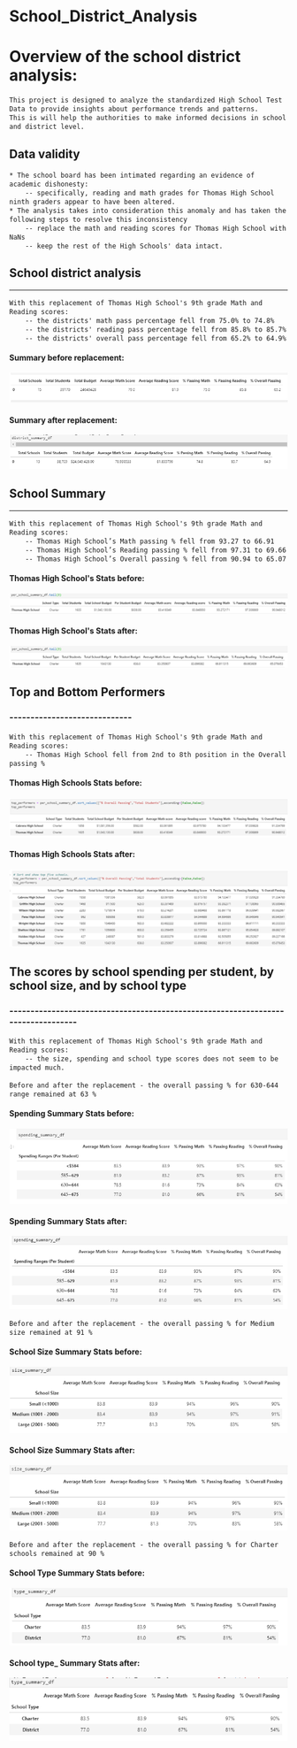 # School_District_Analysis

# Overview of the school district analysis:
	This project is designed to analyze the standardized High School Test Data to provide insights about performance trends and patterns.
	This is will help the authorities to make informed decisions in school and district level.

## Data validity
	* The school board has been intimated regarding an evidence of academic dishonesty: 
		-- specifically, reading and math grades for Thomas High School ninth graders appear to have been altered. 
	* The analysis takes into consideration this anomaly and has taken the following steps to resolve this inconsistency
		-- replace the math and reading scores for Thomas High School with NaNs 
		-- keep the rest of the High Schools' data intact.
			
## School district analysis
---------------------------
	With this replacement of Thomas High School's 9th grade Math and Reading scores:
		-- the districts' math pass percentage fell from 75.0% to 74.8%
		-- the districts' reading pass percentage fell from 85.8% to 85.7%
		-- the districts' overall pass percentage fell from 65.2% to 64.9%
#### Summary before replacement:	
![District Summary prior]( https://github.com/JoRanjit/School_District_Analysis/blob/main/Resources/district%20summary%20prior.PNG )
#### Summary after replacement:	
![District Summary post]( https://github.com/JoRanjit/School_District_Analysis/blob/main/Resources/district%20summary%20post.PNG )
			
		
## School Summary
------------------
	With this replacement of Thomas High School's 9th grade Math and Reading scores:
		-- Thomas High School’s Math passing % fell from 93.27 to 66.91
		-- Thomas High School’s Reading passing % fell from 97.31 to 69.66
		-- Thomas High School’s Overall passing % fell from 90.94 to 65.07
		
#### Thomas High School's Stats before:
![School Summary prior]( https://github.com/JoRanjit/School_District_Analysis/blob/main/Resources/Thomas%20Prior.PNG)

#### Thomas High School's Stats after:
![School Summary post]( https://github.com/JoRanjit/School_District_Analysis/blob/main/Resources/Thomas%20Post.PNG)
			
## Top and Bottom Performers
### -----------------------------
	With this replacement of Thomas High School's 9th grade Math and Reading scores:
		-- Thomas High School fell from 2nd to 8th position in the Overall passing %
	
#### Thomas High Schools Stats before:
![School Summary prior]( https://github.com/JoRanjit/School_District_Analysis/blob/main/Resources/top%20performers%20prior.PNG)

#### Thomas High Schools Stats after:
![School Summary post]( https://github.com/JoRanjit/School_District_Analysis/blob/main/Resources/top%20performers%20post.PNG)
			
## The scores by school spending per student, by school size, and by school type
### ---------------------------------------------------------------------------------
	With this replacement of Thomas High School's 9th grade Math and Reading scores:
		-- the size, spending and school type scores does not seem to be impacted much.
			
	Before and after the replacement - the overall passing % for 630-644 range remained at 63 %
		
#### Spending Summary Stats before:
![Spending Summary prior]( https://github.com/JoRanjit/School_District_Analysis/blob/main/Resources/spending%20prior.PNG)

#### Spending Summary Stats after:
![Spending Summary post]( https://github.com/JoRanjit/School_District_Analysis/blob/main/Resources/spending%20post.PNG)
		
	Before and after the replacement - the overall passing % for Medium size remained at 91 %
		
#### School Size Summary Stats before:
![School Size Summary prior]( https://github.com/JoRanjit/School_District_Analysis/blob/main/Resources/size%20prior.PNG)

#### School Size Summary Stats after:
![School Size Summary post](https://github.com/JoRanjit/School_District_Analysis/blob/main/Resources/size%20post.PNG)
			
	Before and after the replacement - the overall passing % for Charter schools remained at 90 %
		
#### School Type Summary Stats before:
![School type_ Summary prior](https://github.com/JoRanjit/School_District_Analysis/blob/main/Resources/type%20prior.PNG)

#### School type_ Summary Stats after:
![School type_ Summary post](https://github.com/JoRanjit/School_District_Analysis/blob/main/Resources/type%20post.PNG)
